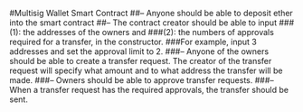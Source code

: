 #Multisig Wallet Smart Contract
##– Anyone should be able to deposit ether into the smart contract
##– The contract creator should be able to input 
###(1): the addresses of the owners and 
###(2): the numbers of approvals required for a transfer, in the constructor.
###For example, input 3 addresses and set the approval limit to 2.
###– Anyone of the owners should be able to create a transfer request. The creator of the transfer request will specify what amount and to what address the transfer will be made.
###– Owners should be able to approve transfer requests.
###– When a transfer request has the required approvals, the transfer should be sent.
